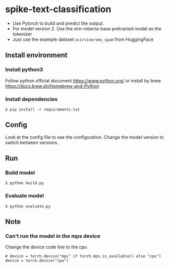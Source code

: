 # spike-text-classification
+ Use Pytorch to build and predict the output.
+ For model version 2. Use the xlm-roberta-base pretrained model as the tokenizer
+ Just use the example dataset `ucirvine/sms_spam` from HuggingFace

## Install environment
### Install python3
Follow python official document https://www.python.org/ or install by brew https://docs.brew.sh/Homebrew-and-Python

### Install dependencies
```
$ pip install -r requirements.txt
```

## Config
Look at the config file to see the configuration. Change the model version to switch between versions.

## Run
### Build model
```
$ python build.py
```

### Evaluate model
```
$ python evaluate.py
```

## Note
### Can't run the model in the mps device
Change the device code line to the cpu
```
# device = torch.device("mps" if torch.mps.is_available() else "cpu")
device = torch.device("cpu")
```